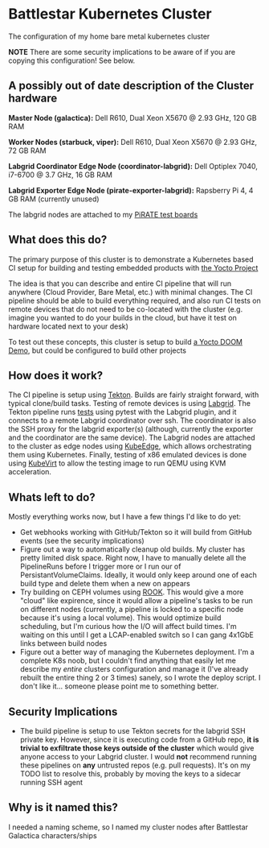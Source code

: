 Battlestar Kubernetes Cluster
=============================
The configuration of my home bare metal kubernetes cluster

**NOTE** There are some security implications to be aware of if you are copying
this configuration! See below.

A possibly out of date description of the Cluster hardware
----------------------------------------------------------
**Master Node (galactica):** Dell R610, Dual Xeon X5670 @ 2.93 GHz, 120 GB RAM

**Worker Nodes (starbuck, viper):** Dell R610, Dual Xeon X5670 @ 2.93 GHz, 72 GB RAM

**Labgrid Coordinator Edge Node (coordinator-labgrid):** Dell Optiplex 7040, i7-6700 @ 3.7 GHz, 16 GB RAM

**Labgrid Exporter Edge Node (pirate-exporter-labgrid):** Rapsberry Pi 4, 4 GB RAM (currently unused)

The labgrid nodes are attached to my [PiRATE test boards](https://wattissoftware.blogspot.com/search/label/PiRATE)

What does this do?
------------------
The primary purpose of this cluster is to demonstrate a Kubernetes based CI
setup for building and testing embedded products with [the Yocto Project](https://www.yoctoproject.org/)

The idea is that you can describe and entire CI pipeline that will run anywhere
(Cloud Provider, Bare Metal, etc.) with minimal changes. The CI pipeline should
be able to build everything required, and also run CI tests on remote devices
that do not need to be co-located with the cluster (e.g. imagine you wanted to
do your builds in the cloud, but have it test on hardware located next to your
desk)

To test out these concepts, this cluster is setup to build [a Yocto DOOM Demo](https://github.com/JPEWdev/yocto-doom-demo),
but could be configured to build other projects

How does it work?
-----------------
The CI pipeline is setup using [Tekton](https://tekton.dev/). Builds are fairly
straight forward, with typical clone/build tasks. Testing of remote devices is
using [Labgrid](https://labgrid.readthedocs.io/en/latest/). The Tekton pipeline
runs [tests](https://github.com/JPEWdev/yocto-doom-demo/tree/main/ci) using
pytest with the Labgrid plugin, and it connects to a remote Labgrid coordinator
over ssh. The coordinator is also the SSH proxy for the labgrid exporter(s)
(although, currently the exporter and the coordinator are the same device). The
Labgrid nodes are attached to the cluster as edge nodes using
[KubeEdge](https://kubeedge.io/), which allows orchestrating them using
Kubernetes. Finally, testing of x86 emulated devices is done using
[KubeVirt](https://kubevirt.io/) to allow the testing image to run QEMU using
KVM acceleration.

Whats left to do?
-----------------
Mostly everything works now, but I have a few things I'd like to do yet:
 * Get webhooks working with GitHub/Tekton so it will build from GitHub events
   (see the security implications)
 * Figure out a way to automatically cleanup old builds. My cluster has pretty
   limited disk space. Right now, I have to manually delete all the
   PipelineRuns before I trigger more or I run our of PersistantVolumeClaims.
   Ideally, it would only keep around one of each build type and delete them
   when a new on appears
 * Try building on CEPH volumes using [ROOK](https://rook.io/). This would give
   a more "cloud" like expirence, since it would allow a pipeline's tasks to be
   run on different nodes (currently, a pipeline is locked to a specific node
   because it's using a local volume). This would optimize build scheduling,
   but I'm curious how the I/O will affect build times. I'm waiting on this
   until I get a LCAP-enabled switch so I can gang 4x1GbE links between build
   nodes
 * Figure out a better way of managing the Kubernetes deployment. I'm a
   complete K8s noob, but I couldn't find anything that easily let me describe
   my *entire* clusters configuration and manage it (I've already rebuilt the
   entire thing 2 or 3 times) sanely, so I wrote the deploy script. I don't
   like it... someone please point me to something better.

Security Implications
---------------------
 * The build pipeline is setup to use Tekton secrets for the labgrid SSH
   private key. However, since it is executing code from a GitHub repo, **it is
   trivial to exfiltrate those keys outside of the cluster** which would give
   anyone access to your Labgrid cluster. I would **not** recommend running
   these pipelines on **any** untrusted repos (e.g. pull requests). It's on my
   TODO list to resolve this, probably by moving the keys to a sidecar running
   SSH agent


Why is it named this?
---------------------
I needed a naming scheme, so I named my cluster nodes after Battlestar
Galactica characters/ships
